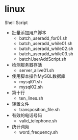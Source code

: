 # linux

Shell Script

- 批量添加用户脚本 
    - batch_useradd_for01.sh
    - batch_useradd_while01.sh
    - batch_useradd_while02.sh
    - batch_useradd_while03.sh
    - batchUserAddScript.sh
- 检测服务器存活
    - server_alive01.sh
- 使用脚本操作MySQL数据库
    - mysql01.sh
    - mysql02.sh
- 第十行
    - ten_lines.sh
- 转置文件
    - transposition_file.sh
- 有效的电话号码
    - valid_telephone.sh
- 统计词频
    - word_frequency.sh
